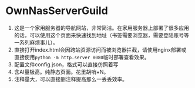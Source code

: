 # OwnNasServerGuild

1.   这是一个家用服务器的导航网站，非常简洁。在家用服务器上部署了很多应用的话，可以使用这个页面来快速找到地址（书签需要浏览器，需要登陆账号等一系列麻烦事儿）。
2.   直接打开index.html会因跨站资源访问而被浏览器拦截，请使用nginx部署或直接使用`python -m http.server 8080`临时部署查看效果。
3.   配置文件config.json，格式可以直接仿照着写
4.   含AI量极高。纯静态页面。花里胡哨+N。
5.   注释量大，可以直接删注释提高那么一丢丢效率。

